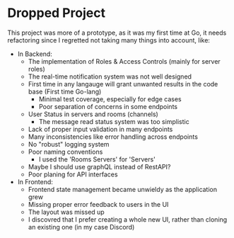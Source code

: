 # Dropped Project
This project was more of a prototype, as it was my first time at Go, it needs refactoring since I regretted not taking many things into account, like:
- In Backend:
  - The implementation of Roles & Access Controls (mainly for server roles)
  - The real-time notification system was not well designed
  - First time in any langauge will grant unwanted results in the code base (First time Go-lang)
    - Minimal test coverage, especially for edge cases
    - Poor separation of concerns in some endpoints
  - User Status in servers and rooms (channels)
      - The message read status system was too simplistic
  - Lack of proper input validation in many endpoints
  - Many inconsistencies like error handling across endpoints
  - No "robust" logging system
  - Poor naming conventions
    - I used the 'Rooms Servers' for 'Servers'
  - Maybe I should use graphQL instead of RestAPI?
  - Poor planing for API interfaces
- In Frontend:
  - Frontend state management became unwieldy as the application grew
  - Missing proper error feedback to users in the UI
  - The layout was missed up
  - I discovred that I prefer creating a whole new UI, rather than cloning an existing one (in my case Discord)